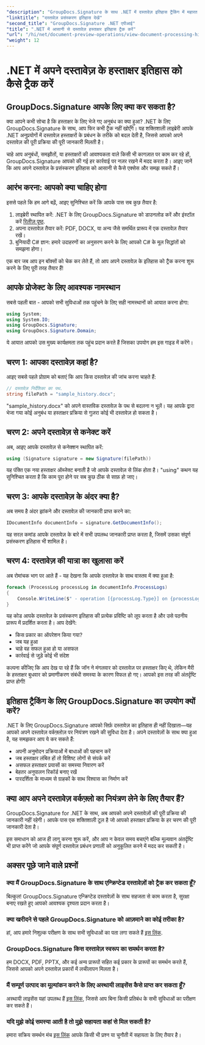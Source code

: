 ```yaml
---
"description": "GroupDocs.Signature के साथ .NET में दस्तावेज़ इतिहास ट्रैकिंग में महारत हासिल करें। हमारा चरण-दर-चरण गाइड आपको हस्ताक्षर प्रक्रियाओं की निगरानी करने और वर्कफ़्लो प्रबंधन को अनुकूलित करने में मदद करता है।"
"linktitle": "दस्तावेज़ प्रसंस्करण इतिहास देखें"
"second_title": "GroupDocs.Signature .NET एपीआई"
"title": ".NET में आसानी से दस्तावेज़ हस्ताक्षर इतिहास ट्रैक करें"
"url": "/hi/net/document-preview-operations/view-document-processing-history/"
"weight": 12
---
```


# .NET में अपने दस्तावेज़ के हस्ताक्षर इतिहास को कैसे ट्रैक करें

## GroupDocs.Signature आपके लिए क्या कर सकता है?

क्या आपने कभी सोचा है कि हस्ताक्षर के लिए भेजे गए अनुबंध का क्या हुआ? .NET के लिए GroupDocs.Signature के साथ, आप फिर कभी ट्रैक नहीं खोएँगे। यह शक्तिशाली लाइब्रेरी आपके .NET अनुप्रयोगों में दस्तावेज़ हस्ताक्षरों के प्रबंधन के तरीके को बदल देती है, जिससे आपको अपने दस्तावेज़ की पूरी प्रक्रिया की पूरी जानकारी मिलती है।

चाहे आप अनुबंधों, समझौतों, या हस्ताक्षरों की आवश्यकता वाले किसी भी कागज़ात पर काम कर रहे हों, GroupDocs.Signature आपको की गई हर कार्रवाई पर नज़र रखने में मदद करता है। आइए जानें कि आप अपने दस्तावेज़ के प्रसंस्करण इतिहास को आसानी से कैसे एक्सेस और समझ सकते हैं।

## आरंभ करना: आपको क्या चाहिए होगा

इससे पहले कि हम आगे बढ़ें, आइए सुनिश्चित करें कि आपके पास सब कुछ तैयार है:

1. लाइब्रेरी स्थापित करें: .NET के लिए GroupDocs.Signature को डाउनलोड करें और इंस्टॉल करें [रिलीज़ पृष्ठ](https://releases.groupdocs.com/signature/net/).
2. अपना दस्तावेज़ तैयार करें: PDF, DOCX, या अन्य जैसे समर्थित प्रारूप में एक दस्तावेज़ तैयार रखें।
3. बुनियादी C# ज्ञान: हमारे उदाहरणों का अनुसरण करने के लिए आपको C# के मूल सिद्धांतों को समझना होगा।

एक बार जब आप इन बॉक्सों को चेक कर लेते हैं, तो आप अपने दस्तावेज़ के इतिहास को ट्रैक करना शुरू करने के लिए पूरी तरह तैयार हैं!

## आपके प्रोजेक्ट के लिए आवश्यक नामस्थान

सबसे पहली बात - आपको सभी सुविधाओं तक पहुंचने के लिए सही नामस्थानों को आयात करना होगा:

```csharp
using System;
using System.IO;
using GroupDocs.Signature;
using GroupDocs.Signature.Domain;
```

ये आयात आपको उस मुख्य कार्यक्षमता तक पहुंच प्रदान करते हैं जिसका उपयोग हम इस गाइड में करेंगे।

## चरण 1: आपका दस्तावेज़ कहां है?

आइए सबसे पहले प्रोग्राम को बताएं कि आप किस दस्तावेज़ की जांच करना चाहते हैं:

```csharp
// दस्तावेज़ निर्देशिका का पथ.
string filePath = "sample_history.docx";
```

"sample_history.docx" को अपने वास्तविक दस्तावेज़ के पथ से बदलना न भूलें। यह आपके द्वारा भेजा गया कोई अनुबंध या हस्ताक्षर प्रक्रिया से गुज़रा कोई भी दस्तावेज़ हो सकता है।

## चरण 2: अपने दस्तावेज़ से कनेक्ट करें

अब, आइए आपके दस्तावेज़ से कनेक्शन स्थापित करें:

```csharp
using (Signature signature = new Signature(filePath))
```

यह पंक्ति एक नया हस्ताक्षर ऑब्जेक्ट बनाती है जो आपके दस्तावेज़ से लिंक होता है। "using" कथन यह सुनिश्चित करता है कि काम पूरा होने पर सब कुछ ठीक से साफ़ हो जाए।

## चरण 3: आपके दस्तावेज़ के अंदर क्या है?

अब समय है अंदर झांकने और दस्तावेज़ की जानकारी प्राप्त करने का:

```csharp
IDocumentInfo documentInfo = signature.GetDocumentInfo();
```

यह सरल कमांड आपके दस्तावेज़ के बारे में सभी उपलब्ध जानकारी प्राप्त करता है, जिसमें उसका संपूर्ण प्रसंस्करण इतिहास भी शामिल है।

## चरण 4: दस्तावेज़ की यात्रा का खुलासा करें

अब रोमांचक भाग पर आते हैं - यह देखना कि आपके दस्तावेज़ के साथ वास्तव में क्या हुआ है:

```csharp
foreach (ProcessLog processLog in documentInfo.ProcessLogs)
{
    Console.WriteLine($" - operation [{processLog.Type}] on {processLog.Date.ToShortDateString()}. Succeeded/Failed {processLog.Succeeded}/{processLog.Failed}. Message: {processLog.Message}");
}
```

यह कोड आपके दस्तावेज़ के प्रसंस्करण इतिहास की प्रत्येक प्रविष्टि को लूप करता है और उसे पठनीय प्रारूप में प्रदर्शित करता है। आप देखेंगे:
- किस प्रकार का ऑपरेशन किया गया?
- जब यह हुआ
- चाहे वह सफल हुआ हो या असफल
- कार्रवाई से जुड़े कोई भी संदेश

कल्पना कीजिए कि आप देख पा रहे हैं कि जॉन ने मंगलवार को दस्तावेज़ पर हस्ताक्षर किए थे, लेकिन मैरी के हस्ताक्षर बुधवार को प्रमाणीकरण संबंधी समस्या के कारण विफल हो गए। आपको इस तरह की अंतर्दृष्टि प्राप्त होगी!

## इतिहास ट्रैकिंग के लिए GroupDocs.Signature का उपयोग क्यों करें?

.NET के लिए GroupDocs.Signature आपको सिर्फ़ दस्तावेज़ का इतिहास ही नहीं दिखाता—यह आपको अपने दस्तावेज़ वर्कफ़्लोज़ पर नियंत्रण रखने की सुविधा देता है। अपने दस्तावेज़ों के साथ क्या हुआ है, यह समझकर आप ये कर सकते हैं:

- अपनी अनुमोदन प्रक्रियाओं में बाधाओं की पहचान करें
- जब हस्ताक्षर लंबित हों तो विशिष्ट लोगों से संपर्क करें
- असफल हस्ताक्षर प्रयासों का समस्या निवारण करें
- बेहतर अनुपालन रिकॉर्ड बनाए रखें
- पारदर्शिता के माध्यम से ग्राहकों के साथ विश्वास का निर्माण करें

## क्या आप अपने दस्तावेज़ वर्कफ़्लो का नियंत्रण लेने के लिए तैयार हैं?

GroupDocs.Signature for .NET के साथ, अब आपको अपने दस्तावेज़ों की पूरी प्रक्रिया की जानकारी नहीं रहेगी। आपके पास एक शक्तिशाली टूल है जो आपको हस्ताक्षर प्रक्रिया के हर चरण की पूरी जानकारी देता है।

इस समाधान को आज ही लागू करना शुरू करें, और आप न केवल समय बचाएंगे बल्कि मूल्यवान अंतर्दृष्टि भी प्राप्त करेंगे जो आपके संपूर्ण दस्तावेज़ प्रबंधन प्रणाली को अनुकूलित करने में मदद कर सकती है।

## अक्सर पूछे जाने वाले प्रश्नों

### क्या मैं GroupDocs.Signature के साथ एन्क्रिप्टेड दस्तावेज़ों को ट्रैक कर सकता हूँ?

बिल्कुल! GroupDocs.Signature एन्क्रिप्टेड दस्तावेज़ों के साथ सहजता से काम करता है, सुरक्षा बनाए रखते हुए आपको आवश्यक दृश्यता प्रदान करता है।

### क्या खरीदने से पहले GroupDocs.Signature को आज़माने का कोई तरीका है?

हां, आप हमारे निशुल्क परीक्षण के साथ सभी सुविधाओं का पता लगा सकते हैं [इस लिंक](https://releases.groupdocs.com/).

### GroupDocs.Signature किस दस्तावेज़ स्वरूप का समर्थन करता है?

हम DOCX, PDF, PPTX, और कई अन्य प्रारूपों सहित कई प्रकार के प्रारूपों का समर्थन करते हैं, जिससे आपको अपने दस्तावेज़ प्रकारों में लचीलापन मिलता है।

### मैं सम्पूर्ण उत्पाद का मूल्यांकन करने के लिए अस्थायी लाइसेंस कैसे प्राप्त कर सकता हूँ?

अस्थायी लाइसेंस यहां उपलब्ध हैं [इस लिंक](https://purchase.groupdocs.com/temporary-license/), जिससे आप बिना किसी प्रतिबंध के सभी सुविधाओं का परीक्षण कर सकते हैं।

### यदि मुझे कोई समस्या आती है तो मुझे सहायता कहां से मिल सकती है?

हमारा सक्रिय समर्थन मंच [इस लिंक](https://forum.groupdocs.com/c/signature/13) आपके किसी भी प्रश्न या चुनौती में सहायता के लिए तैयार है।